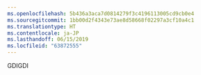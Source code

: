 ```yaml
---
ms.openlocfilehash: 5b436a3aca7d0814279f3c4196113005cd9cb0e4
ms.sourcegitcommit: 1bb00d2f4343e73ae8d58668f02297a3cf10a4c1
ms.translationtype: HT
ms.contentlocale: ja-JP
ms.lasthandoff: 06/15/2019
ms.locfileid: "63872555"
---
```

<span data-ttu-id="2b186-101">GDI</span><span class="sxs-lookup"><span data-stu-id="2b186-101">GDI</span></span>